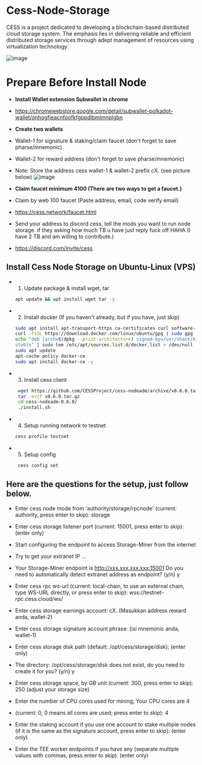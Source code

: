 # Cess-Node-Storage
CESS is a project dedicated to developing a blockchain-based distributed cloud storage system. The emphasis lies in delivering reliable and efficient distributed storage services through adept management of resources using virtualization technology.


![image](https://github.com/user-attachments/assets/8bacd52b-c45d-4c9b-a6f6-587a736692f1)

# Prepare Before Install Node

- **Install Wallet extension Subwallet in chrome**

- https://chromewebstore.google.com/detail/subwallet-polkadot-wallet/onhogfjeacnfoofkfgppdlbmlmnplgbn

- **Create two wallets**

- Wallet-1 for signature & staking/claim faucet (don't forget to save pharse/mnemonic)
- Wallet-2 for reward address (don't forget to save pharse/mnemonic)
- Note: Store the address cess wallet-1 & wallet-2 prefix cX. (see picture below)
![image](https://github.com/user-attachments/assets/6cf353b1-d291-4b66-a733-eace0da5944c)

- **Claim faucet minimum 4100 (There are two ways to get a faucet.)**
- Claim by web  100 faucet (Paste address, email, code verify email)
- https://cess.network/faucet.html
- Send your address to discord cess, tell the mods you want to run node storage. if they asking how much TB u have just reply fuck off HAHA (I have 2 TB and am willing to contribute.)
- https://discord.com/invite/cess


## Install Cess Node Storage on Ubuntu-Linux (VPS)
- 1. Update package & install wget, tar
    ```sh
    apt update && apt install wget tar -y
    ```
- 2. Install docker (If you haven't already, but if you have, just skip)
    ```sh
    sudo apt install apt-transport-https ca-certificates curl software-properties-common -y
    curl -fsSL https://download.docker.com/linux/ubuntu/gpg | sudo gpg --dearmor -o /usr/share/keyrings/docker-archive-keyring.gpg
    echo "deb [arch=$(dpkg --print-architecture) signed-by=/usr/share/keyrings/docker-archive-keyring.gpg] https://download.docker.com/linux/ubuntu $(lsb_release -cs)   
    stable" | sudo tee /etc/apt/sources.list.d/docker.list > /dev/null
    sudo apt update
    apt-cache policy docker-ce
    sudo apt install docker-ce -y
    ```
- 3. Install cess client
   ```sh
    wget https://github.com/CESSProject/cess-nodeadm/archive/v0.6.0.tar.gz
    tar -xvzf v0.6.0.tar.gz
    cd cess-nodeadm-0.6.0/
    ./install.sh
    ```
- 4. Setup running network to testnet
    ```sh
    cess profile testnet
    ```
- 5. Setup config
   ```sh
    cess config set
    ```

## Here are the questions for the setup, just follow below.

- Enter cess node mode from 'authority/storage/rpcnode' (current: authority, press enter to skip): storage

- Enter cess storage listener port (current: 15001, press enter to skip): (enter only)

- Start configuring the endpoint to access Storage-Miner from the internet

- Try to get your extranet IP …
- Your Storage-Miner endpoint is http://xxx.xxx.xxx.xxx:15001 Do you need to automatically detect extranet address as endpoint? (y/n) y

- Enter cess rpc ws-url (current: local-chain, to use an external chain, type WS-URL directly, or press enter to skip): wss://testnet-rpc.cess.cloud/ws/

- Enter cess storage earnings account: cX..(Masukkan address reward anda, wallet-2)

- Enter cess storage signature account phrase: (isi mnemonic anda, wallet-1)

- Enter cess storage disk path (default: /opt/cess/storage/disk): (enter only)

- The directory: /opt/cess/storage/disk does not exist, do you need to create it for you? (y/n) y

- Enter cess storage space, by GB unit (current: 300, press enter to skip): 250 (adjust your storage size)

- Enter the number of CPU cores used for mining; Your CPU cores are 4
- (current: 0, 0 means all cores are used; press enter to skip): 4

- Enter the staking account if you use one account to stake multiple nodes (if it is the same as the signature account, press enter to skip): (enter only)

- Enter the TEE worker endpoints if you have any (separate multiple values with commas, press enter to skip): (enter only)














